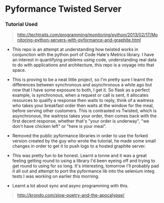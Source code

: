 # Pyformance Twisted Server

### Tutorial Used
> http://techtraits.com/programming/monitoring/python/2013/02/17/Monitoring-python-servers-with-pyformance-and-graphite.html

* This repo is an attempt at understanding how twisted works in conjunction with the python port of Code Hale's Metrics library. I have an interest in quantifying problems using code, understanding real data to do with applications and architecture, this repo is a voyage into that space.

* This is proving to be a neat little project, so I'm pretty sure I learnt the differences between synchronous and asynchronous a while ago but now that I have some exposure to both, I get it. So flask as a perfect example, is synchronous, when a request or call is sent, it allocates resources to qualify a response then waits to reply, think of a waitress who takes your breakfast order then waits at the window for the meal, before serving other customers. This is contrasted vs Twisted, which is asynchronous, the waitress takes your order, then comes back with the first decent response, whether that's "your order is underway", "we don't have chicken left" or "here is your meal".

* Removed the public pyformance libraries in order to use the forked version created by the guy who wrote the tutorial, he made some small changes in order to get it to push logs to a hosted graphite server.

* This was pretty fun to be honest. Learnt a tonne and it was a great feeling getting round to using a library I'd been eyeing off and trying to get round to using for so long. It's interesting, tomorrow I'll probably pad it all out and attempt to port the pyformance lib into the selenium integ tests I was working on earlier this morning.

* Learnt a lot about sync and async programming with this.
> http://krondo.com/slow-poetry-and-the-apocalypse/
